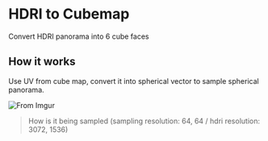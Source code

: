 HDRI to Cubemap
===============
Convert HDRI panorama into 6 cube faces


How it works
---
Use UV from cube map, convert it into spherical vector to sample spherical panorama.

![From Imgur](https://i.imgur.com/wgzfddR.png)
>How is it being sampled (sampling resolution: 64, 64 / hdri resolution: 3072, 1536)
